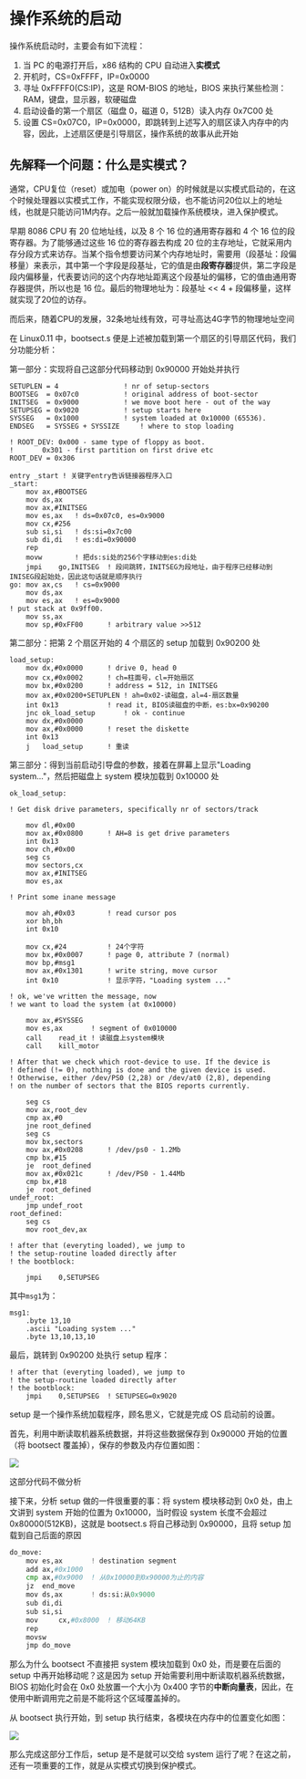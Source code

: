 # 操作系统的启动

操作系统启动时，主要会有如下流程：

1. 当 PC 的电源打开后，x86 结构的 CPU 自动进入**实模式**
2. 开机时，CS=0xFFFF，IP=0x0000
3. 寻址 0xFFFF0(CS:IP)，这是 ROM-BIOS 的地址，BIOS 来执行某些检测：RAM，键盘，显示器，软硬磁盘
4. 启动设备的第一个扇区（磁盘 0，磁道 0，512B）读入内存 0x7C00 处
5. 设置 CS=0x07C0，IP=0x0000，即跳转到上述写入的扇区读入内存中的内容，因此，上述扇区便是引导扇区，操作系统的故事从此开始

## 先解释一个问题：什么是实模式？

通常，CPU复位（reset）或加电（power on）的时候就是以实模式启动的，在这个时候处理器以实模式工作，不能实现权限分级，也不能访问20位以上的地址线，也就是只能访问1M内存。之后一般就加载操作系统模块，进入保护模式。

早期 8086 CPU 有 20 位地址线，以及 8 个 16 位的通用寄存器和 4 个 16 位的段寄存器。为了能够通过这些 16 位的寄存器去构成 20 位的主存地址，它就采用内存分段方式来访存。当某个指令想要访问某个内存地址时，需要用（段基址：段偏移量）来表示，其中第一个字段是段基址，它的值是由**段寄存器**提供，第二字段是段内偏移量，代表要访问的这个内存地址距离这个段基址的偏移，它的值由通用寄存器提供，所以也是 16 位。最后的物理地址为：段基址 << 4 + 段偏移量，这样就实现了20位的访存。

而后来，随着CPU的发展，32条地址线有效，可寻址高达4G字节的物理地址空间

在 Linux0.11 中，bootsect.s 便是上述被加载到第一个扇区的引导扇区代码，我们分功能分析：

第一部分：实现将自己这部分代码移动到 0x90000 开始处并执行

```assembly
SETUPLEN = 4				! nr of setup-sectors
BOOTSEG  = 0x07c0			! original address of boot-sector
INITSEG  = 0x9000			! we move boot here - out of the way
SETUPSEG = 0x9020			! setup starts here
SYSSEG   = 0x1000			! system loaded at 0x10000 (65536).
ENDSEG   = SYSSEG + SYSSIZE		! where to stop loading

! ROOT_DEV:	0x000 - same type of floppy as boot.
!		0x301 - first partition on first drive etc
ROOT_DEV = 0x306

entry _start ! 关键字entry告诉链接器程序入口
_start:
	mov	ax,#BOOTSEG
	mov	ds,ax
	mov	ax,#INITSEG
	mov	es,ax	! ds=0x07c0, es=0x9000
	mov	cx,#256
	sub	si,si	! ds:si=0x7c00
	sub	di,di	! es:di=0x90000
	rep
	movw		! 把ds:si处的256个字移动到es:di处
	jmpi	go,INITSEG	! 段间跳转，INITSEG为段地址，由于程序已经移动到INISEG段起始处，因此这句话就是顺序执行
go:	mov	ax,cs	! cs=0x9000
	mov	ds,ax
	mov	es,ax	! es=0x9000
! put stack at 0x9ff00.
	mov	ss,ax
	mov	sp,#0xFF00		! arbitrary value >>512
```

第二部分：把第 2 个扇区开始的 4 个扇区的 setup 加载到 0x90200 处

```assembly
load_setup:
	mov	dx,#0x0000		! drive 0, head 0
	mov	cx,#0x0002		! ch=柱面号，cl=开始扇区
	mov	bx,#0x0200		! address = 512, in INITSEG
	mov	ax,#0x0200+SETUPLEN	! ah=0x02-读磁盘，al=4-扇区数量
	int	0x13			! read it, BIOS读磁盘的中断，es:bx=0x90200
	jnc	ok_load_setup		! ok - continue
	mov	dx,#0x0000
	mov	ax,#0x0000		! reset the diskette
	int	0x13
	j	load_setup		! 重读
```

第三部分：得到当前启动引导盘的参数，接着在屏幕上显示"Loading system..."，然后把磁盘上 system 模块加载到 0x10000 处

```assembly
ok_load_setup:

! Get disk drive parameters, specifically nr of sectors/track

	mov	dl,#0x00
	mov	ax,#0x0800		! AH=8 is get drive parameters
	int	0x13
	mov	ch,#0x00
	seg cs
	mov	sectors,cx
	mov	ax,#INITSEG
	mov	es,ax

! Print some inane message

	mov	ah,#0x03		! read cursor pos
	xor	bh,bh
	int	0x10

	mov	cx,#24			! 24个字符
	mov	bx,#0x0007		! page 0, attribute 7 (normal)
	mov	bp,#msg1
	mov	ax,#0x1301		! write string, move cursor
	int	0x10			! 显示字符，"Loading system ..."

! ok, we've written the message, now
! we want to load the system (at 0x10000)

	mov	ax,#SYSSEG
	mov	es,ax		! segment of 0x010000
	call	read_it	! 读磁盘上system模块
	call	kill_motor

! After that we check which root-device to use. If the device is
! defined (!= 0), nothing is done and the given device is used.
! Otherwise, either /dev/PS0 (2,28) or /dev/at0 (2,8), depending
! on the number of sectors that the BIOS reports currently.

	seg cs
	mov	ax,root_dev
	cmp	ax,#0
	jne	root_defined
	seg cs
	mov	bx,sectors
	mov	ax,#0x0208		! /dev/ps0 - 1.2Mb
	cmp	bx,#15
	je	root_defined
	mov	ax,#0x021c		! /dev/PS0 - 1.44Mb
	cmp	bx,#18
	je	root_defined
undef_root:
	jmp undef_root
root_defined:
	seg cs
	mov	root_dev,ax

! after that (everyting loaded), we jump to
! the setup-routine loaded directly after
! the bootblock:

	jmpi	0,SETUPSEG
```

其中`msg1`为：

```assembly
msg1:
	.byte 13,10
	.ascii "Loading system ..."
	.byte 13,10,13,10
```

最后，跳转到 0x90200 处执行 setup 程序：

```assembly
! after that (everyting loaded), we jump to
! the setup-routine loaded directly after
! the bootblock:
	jmpi	0,SETUPSEG	! SETUPSEG=0x9020
```

setup 是一个操作系统加载程序，顾名思义，它就是完成 OS 启动前的设置。

首先，利用中断读取机器系统数据，并将这些数据保存到 0x90000 开始的位置（将 bootsect 覆盖掉），保存的参数及内存位置如图：

![](./assets/image-20230225233931816.png)

这部分代码不做分析

接下来，分析 setup 做的一件很重要的事：将 system 模块移动到 0x0 处，由上文讲到 system 开始的位置为 0x10000，当时假设 system 长度不会超过 0x80000(512KB)，这就是 bootsect.s 将自己移动到 0x90000，且将 setup 加载到自己后面的原因

```python
do_move:
	mov	es,ax		! destination segment
	add	ax,#0x1000
	cmp	ax,#0x9000	! 从0x10000到0x90000为止的内容
	jz	end_move
	mov	ds,ax		! ds:si:从0x9000
	sub	di,di
	sub	si,si
	mov 	cx,#0x8000	! 移动64KB
	rep
	movsw
	jmp	do_move
```

那么为什么 bootsect 不直接把 system 模块加载到 0x0 处，而是要在后面的 setup 中再开始移动呢？这是因为 setup 开始需要利用中断读取机器系统数据，BIOS 初始化时会在 0x0 处放置一个大小为 0x400 字节的**中断向量表**，因此，在使用中断调用完之前是不能将这个区域覆盖掉的。

从 bootsect 执行开始，到 setup 执行结束，各模块在内存中的位置变化如图：

![](./assets/image-20230225235458632.png)

那么完成这部分工作后，setup 是不是就可以交给 system 运行了呢？在这之前，还有一项重要的工作，就是从实模式切换到保护模式。
